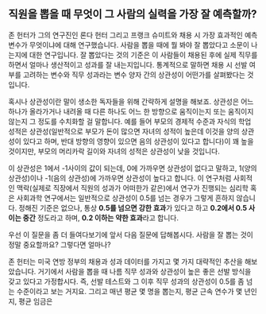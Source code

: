 ## 직원을 뽑을 때 무엇이 그 사람의 실력을 가장 잘 예측할까?
존 헌터가 그의 연구진인 론다 헌터 그리고 프랭크 슈미트와 채용 시 가장 효과적인 예측변수가 무엇이냐에 대해 연구했습니다. 사람을 뽑을 때에 뭘 봐야 잘 뽑았다고 소문이 나는지에 대한 연구입니다. 잘 뽑았다는 것의 기준은 이 사람들이 채용된 후에 실제 직무를 하면서 얼마나 생산적이고 성과를 잘 내는지입니다. 통계적으로 말하면 채용 시 선발 여부를 고려하는 변수와 직무 성과라는 변수 양자 간의 상관성이 어떤가를 살펴봤다는 것입니다.

혹시나 상관성이란 말이 생소한 독자들을 위해 간략하게 설명을 해보죠. 상관성은 어느 하나가 올라가거나 내려올 때 다른 하나도 어느 한 방향으로 움직이는지 또는 움직이지 않는지 그 정도를 수치화할 걸 말합니다. 예를 들어 부모의 경제적 수준과 자식의 학업 성적은 상관성(일반적으로 부모가 돈이 많으면 자녀의 성적이 높은데 이것을 양의 상관성이 있다고 하며, 반대 방향의 영향이 있으면 음의 상관성이 있다고 합니다)이 꽤 높을 것이지만, 부모의 머리카락 길이와 자녀의 성적은 상관성이 낮을 것입니다.

이 상관성은 1에서 -1사이의 값이 되는데, 0에 가까우면 상관성이 없다고 말하고, 1(양의 상관성)이나 -1(음의 상관성)에 가까우면 상관성이 높다고 합니다. 이 연구처럼 사회적인 맥락(실제로 직장에서 직원의 성과가 어떠한가 같은)에서 연구가 진행되는 심리학 혹은 사회과학 연구에서는 일반적으로 상관성이 0.5를 넘는 경우가 그렇게 흔하지 않습니다. 정해진 기준은 없으나, 통상 **0.5를 넘으면 강한 효과**가 있다고 하고 **0.2에서 0.5 사이는 중간** 정도라고 하며, **0.2 이하는 약한 효과**라고 합니다.

우선 이 질문을 좀 더 들여다보기에 앞서 다음 질문에 답해봅시다. 사람을 잘 뽑는 것이 정말 중요할까요? 그렇다면 얼마나?

존 헌터는 미국 연방 정부의 채용과 성과 데이터를 가지고 몇 가지 대략적인 추산을 해보았습니다. 거기에서 사람을 뽑을 때 나름 직무 성과와 상관성이 높은 좋은 선발 방식을 갖고 있다고 가정합시다. 즉, 선발 테스트와 그 이후 직무 성과의 상관성이 0.5를 좀 넘는 수준이라고 보는 거지요. 그리고 매년 평균 몇 명을 뽑는지, 평균 근속 연수가 몇 년인지, 평균 임금은 